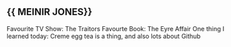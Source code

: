 ## {{ MEINIR JONES}}

Favourite TV Show: The Traitors
Favourte Book: The Eyre Affair
One thing I learned today: Creme egg tea is a thing, and also lots about Github
